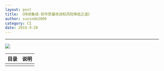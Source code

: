 ```yaml
---
layout: post
title: 《持续集成-软件质量改进和风险降低之道》
author: suxinde2009
category: CI
date: 2019-9-20
---
```


---

![](https://github.com/suxinde2009/suxinde2009.github.io/tree/master/_posts/Resources/CI/ci-quality-improve-system.jpg)





| 目录  |  说明  |
| :-: |:-:|
|||



